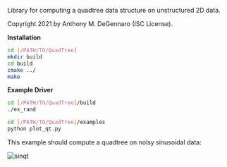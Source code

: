 Library for computing a quadtree data structure on unstructured 2D data.

Copyright 2021 by Anthony M. DeGennaro (ISC License).

**Installation**

```sh
cd [/PATH/TO/QuadTree]
mkdir build
cd build
cmake ../
make
```

**Example Driver**

```sh
cd [/PATH/TO/QuadTree]/build
./ex_rand

cd [/PATH/TO/QuadTree]/examples
python plot_qt.py
```

This example should compute a quadtree on noisy sinusoidal data:

![sinqt](https://user-images.githubusercontent.com/2964258/132142832-51bf6030-91fb-4fbb-8fb0-7461d8ded9c8.png)
